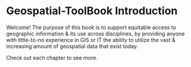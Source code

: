 # Geospatial-ToolBook Introduction

Welcome! The purpose of this book is to support equitable access to geographic information & its use across disciplines, by providing anyone with little-to-no experience in GIS or IT the ability to utilize the vast & increasing amount of geospatial data that exist today.

Check out each chapter to see more.

```{tableofcontents}
```
